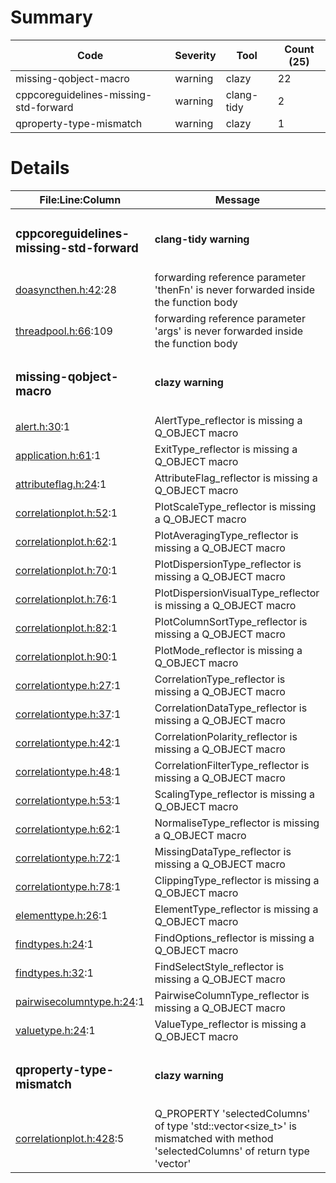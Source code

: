 # Summary
| Code | Severity | Tool | Count (25) |
|---|---|---|---|
| missing-qobject-macro | warning | clazy | 22 |
| cppcoreguidelines-missing-std-forward | warning | clang-tidy | 2 |
| qproperty-type-mismatch | warning | clazy | 1 |
# Details
| File:Line:Column | Message |
|---|---|
| <h3>cppcoreguidelines-missing-std-forward</h3> | <h4>clang-tidy warning</h4> |
| [doasyncthen.h:42](https://github.com/graphia-app/graphia/blame/qt-add-qml-module/source/shared/utils/doasyncthen.h#L42 "source/shared/utils/doasyncthen.h:42"):28 | forwarding reference parameter 'thenFn' is never forwarded inside the function body |
| [threadpool.h:66](https://github.com/graphia-app/graphia/blame/qt-add-qml-module/source/shared/utils/threadpool.h#L66 "source/shared/utils/threadpool.h:66"):109 | forwarding reference parameter 'args' is never forwarded inside the function body |
| <h3>missing-qobject-macro</h3> | <h4>clazy warning</h4> |
| [alert.h:30](https://github.com/graphia-app/graphia/blame/qt-add-qml-module/alert.h#L30 "alert.h:30"):1 | AlertType_reflector is missing a Q_OBJECT macro |
| [application.h:61](https://github.com/graphia-app/graphia/blame/qt-add-qml-module/application.h#L61 "application.h:61"):1 | ExitType_reflector is missing a Q_OBJECT macro |
| [attributeflag.h:24](https://github.com/graphia-app/graphia/blame/qt-add-qml-module/SharedTypes/attributeflag.h#L24 "SharedTypes/attributeflag.h:24"):1 | AttributeFlag_reflector is missing a Q_OBJECT macro |
| [correlationplot.h:52](https://github.com/graphia-app/graphia/blame/qt-add-qml-module/Plugins/Correlation/correlationplot.h#L52 "Plugins/Correlation/correlationplot.h:52"):1 | PlotScaleType_reflector is missing a Q_OBJECT macro |
| [correlationplot.h:62](https://github.com/graphia-app/graphia/blame/qt-add-qml-module/Plugins/Correlation/correlationplot.h#L62 "Plugins/Correlation/correlationplot.h:62"):1 | PlotAveragingType_reflector is missing a Q_OBJECT macro |
| [correlationplot.h:70](https://github.com/graphia-app/graphia/blame/qt-add-qml-module/Plugins/Correlation/correlationplot.h#L70 "Plugins/Correlation/correlationplot.h:70"):1 | PlotDispersionType_reflector is missing a Q_OBJECT macro |
| [correlationplot.h:76](https://github.com/graphia-app/graphia/blame/qt-add-qml-module/Plugins/Correlation/correlationplot.h#L76 "Plugins/Correlation/correlationplot.h:76"):1 | PlotDispersionVisualType_reflector is missing a Q_OBJECT macro |
| [correlationplot.h:82](https://github.com/graphia-app/graphia/blame/qt-add-qml-module/Plugins/Correlation/correlationplot.h#L82 "Plugins/Correlation/correlationplot.h:82"):1 | PlotColumnSortType_reflector is missing a Q_OBJECT macro |
| [correlationplot.h:90](https://github.com/graphia-app/graphia/blame/qt-add-qml-module/Plugins/Correlation/correlationplot.h#L90 "Plugins/Correlation/correlationplot.h:90"):1 | PlotMode_reflector is missing a Q_OBJECT macro |
| [correlationtype.h:27](https://github.com/graphia-app/graphia/blame/qt-add-qml-module/Plugins/Correlation/correlationtype.h#L27 "Plugins/Correlation/correlationtype.h:27"):1 | CorrelationType_reflector is missing a Q_OBJECT macro |
| [correlationtype.h:37](https://github.com/graphia-app/graphia/blame/qt-add-qml-module/Plugins/Correlation/correlationtype.h#L37 "Plugins/Correlation/correlationtype.h:37"):1 | CorrelationDataType_reflector is missing a Q_OBJECT macro |
| [correlationtype.h:42](https://github.com/graphia-app/graphia/blame/qt-add-qml-module/Plugins/Correlation/correlationtype.h#L42 "Plugins/Correlation/correlationtype.h:42"):1 | CorrelationPolarity_reflector is missing a Q_OBJECT macro |
| [correlationtype.h:48](https://github.com/graphia-app/graphia/blame/qt-add-qml-module/Plugins/Correlation/correlationtype.h#L48 "Plugins/Correlation/correlationtype.h:48"):1 | CorrelationFilterType_reflector is missing a Q_OBJECT macro |
| [correlationtype.h:53](https://github.com/graphia-app/graphia/blame/qt-add-qml-module/Plugins/Correlation/correlationtype.h#L53 "Plugins/Correlation/correlationtype.h:53"):1 | ScalingType_reflector is missing a Q_OBJECT macro |
| [correlationtype.h:62](https://github.com/graphia-app/graphia/blame/qt-add-qml-module/Plugins/Correlation/correlationtype.h#L62 "Plugins/Correlation/correlationtype.h:62"):1 | NormaliseType_reflector is missing a Q_OBJECT macro |
| [correlationtype.h:72](https://github.com/graphia-app/graphia/blame/qt-add-qml-module/Plugins/Correlation/correlationtype.h#L72 "Plugins/Correlation/correlationtype.h:72"):1 | MissingDataType_reflector is missing a Q_OBJECT macro |
| [correlationtype.h:78](https://github.com/graphia-app/graphia/blame/qt-add-qml-module/Plugins/Correlation/correlationtype.h#L78 "Plugins/Correlation/correlationtype.h:78"):1 | ClippingType_reflector is missing a Q_OBJECT macro |
| [elementtype.h:26](https://github.com/graphia-app/graphia/blame/qt-add-qml-module/SharedTypes/elementtype.h#L26 "SharedTypes/elementtype.h:26"):1 | ElementType_reflector is missing a Q_OBJECT macro |
| [findtypes.h:24](https://github.com/graphia-app/graphia/blame/qt-add-qml-module/findtypes.h#L24 "findtypes.h:24"):1 | FindOptions_reflector is missing a Q_OBJECT macro |
| [findtypes.h:32](https://github.com/graphia-app/graphia/blame/qt-add-qml-module/findtypes.h#L32 "findtypes.h:32"):1 | FindSelectStyle_reflector is missing a Q_OBJECT macro |
| [pairwisecolumntype.h:24](https://github.com/graphia-app/graphia/blame/qt-add-qml-module/SharedTypes/pairwisecolumntype.h#L24 "SharedTypes/pairwisecolumntype.h:24"):1 | PairwiseColumnType_reflector is missing a Q_OBJECT macro |
| [valuetype.h:24](https://github.com/graphia-app/graphia/blame/qt-add-qml-module/SharedTypes/valuetype.h#L24 "SharedTypes/valuetype.h:24"):1 | ValueType_reflector is missing a Q_OBJECT macro |
| <h3>qproperty-type-mismatch</h3> | <h4>clazy warning</h4> |
| [correlationplot.h:428](https://github.com/graphia-app/graphia/blame/qt-add-qml-module/Plugins/Correlation/correlationplot.h#L428 "Plugins/Correlation/correlationplot.h:428"):5 | Q_PROPERTY 'selectedColumns' of type 'std::vector<size_t>' is mismatched with method 'selectedColumns' of return type 'vector<unsignedlong>' |
